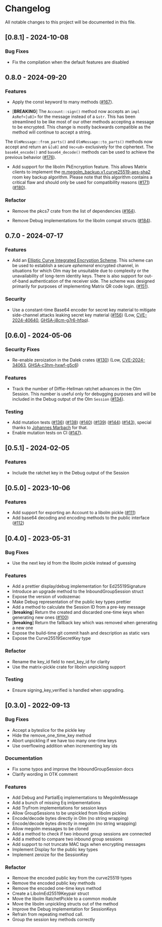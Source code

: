 # Changelog

All notable changes to this project will be documented in this file.

## [0.8.1] - 2024-10-08

### Bug Fixes

- Fix the compilation when the default features are disabled


## 0.8.0 - 2024-09-20

### Features

- Apply the const keyword to many methods ([#167](https://github.com/matrix-org/vodozemac/pull/167)).

- [**BREAKING**] The `Account::sign()` method now accepts an `impl AsRef<[u8]>`
for the message instead of a `&str`. This has been streamlined to be like
most of our other methods accepting a message to be encrypted. This
change is mostly backwards compatible as the method will continue to
accept a string.

The `OlmMessage::from_parts()` and `OlmMessage::to_parts()` methods now
accept and return an `&[u8]` and `Vec<u8>` exclusively for the
ciphertext. The `base64_encode()` and `base64_decode()` methods can be
used to achieve the previous behavior ([#176](https://github.com/matrix-org/vodozemac/pull/176)).

- Add support for the libolm PkEncryption feature. This allows
Matrix clients to implement the [m.megolm_backup.v1.curve25519-aes-sha2](https://spec.matrix.org/v1.11/client-server-api/#backup-algorithm-mmegolm_backupv1curve25519-aes-sha2)
room key backup algorithm. Please note that this algorithm contains a
critical flaw and should only be used for compatibility reasons ([#171](https://github.com/matrix-org/vodozemac/pull/171)) ([#180](https://github.com/matrix-org/vodozemac/pull/180)).

### Refactor

- Remove the pkcs7 crate from the list of dependencies ([#164](https://github.com/matrix-org/vodozemac/pull/164)).

- Remove Debug implementations for the libolm compat structs ([#184](https://github.com/matrix-org/vodozemac/pull/184)).

## 0.7.0 - 2024-07-17

### Features

- Add an [Elliptic Curve Integrated Encryption
  Scheme](https://en.wikipedia.org/wiki/Integrated_Encryption_Scheme). This
  scheme can be used to establish a secure *ephemeral* encrypted channel, in
  situations for which Olm may be unsuitable due to complexity or the
  unavailability of long-term identity keys. There is also support for
  out-of-band authentication of the receiver side. The scheme was designed
  primarily for purposes of implementing Matrix QR code login.
  ([#151](https://github.com/matrix-org/vodozemac/pull/151)).

### Security

- Use a constant-time Base64 encoder for secret key material to mitigate
  side-channel attacks leaking secret key material ([#156](https://github.com/matrix-org/vodozemac/pull/156)) (Low, [CVE-2024-40640](https://www.cve.org/CVERecord?id=CVE-2024-40640), [GHSA-j8cm-g7r6-hfpq](https://github.com/matrix-org/vodozemac/security/advisories/GHSA-j8cm-g7r6-hfpq)).

## [0.6.0] - 2024-05-06

### Security Fixes

- Re-enable zeroization in the Dalek crates ([#130](https://github.com/matrix-org/vodozemac/pull/130)) (Low, [CVE-2024-34063](https://www.cve.org/CVERecord?id=CVE-2024-34063), [GHSA-c3hm-hxwf-g5c6](https://github.com/matrix-org/vodozemac/security/advisories/GHSA-c3hm-hxwf-g5c6))


### Features

- Track the number of Diffie-Hellman ratchet advances in the Olm Session.
  This number is useful only for debugging purposes and will be included in the
  Debug output of the Olm `Session` ([#134](https://github.com/matrix-org/vodozemac/pull/134)).

### Testing

- Add mutation tests ([#136](https://github.com/matrix-org/vodozemac/pull/136)) ([#138](https://github.com/matrix-org/vodozemac/pull/138)) ([#140](https://github.com/matrix-org/vodozemac/pull/140)) ([#139](https://github.com/matrix-org/vodozemac/pull/139)) ([#144](https://github.com/matrix-org/vodozemac/pull/144)) ([#143](https://github.com/matrix-org/vodozemac/pull/143)),
  special thanks to [Johannes Marbach](https://github.com/Johennes) for that.
- Enable mutation tests on CI ([#147](https://github.com/matrix-org/vodozemac/pull/147)).

## [0.5.1] - 2024-02-05

### Features

- Include the ratchet key in the Debug output of the Session

## [0.5.0] - 2023-10-06

### Features

- Add support for exporting an Account to a libolm pickle ([#111](https://github.com/matrix-org/vodozemac/pull/111))
- Add base64 decoding and encoding methods to the public interface ([#112](https://github.com/matrix-org/vodozemac/pull/112))


## [0.4.0] - 2023-05-31

### Bug Fixes

- Use the next key id from the libolm pickle instead of guessing

### Features

- Add a prettier display/debug implementation for Ed25519Signature
- Introduce an upgrade method to the InboundGroupSession struct
- Expose the version of vodozemac
- Make Debug representation of the public key types prettier
- Add a method to calculate the Session ID from a pre-key message
- [**breaking**] Return the created and discarded one-time keys when generating new ones ([#100](https://github.com/matrix-org/vodozemac/pull/100))
- [**breaking**] Return the fallback key which was removed when generating a new one
- Expose the build-time git commit hash and description as static vars
- Expose the Curve25519SecretKey type

### Refactor

- Rename the key_id field to next_key_id for clarity
- Use the matrix-pickle crate for libolm unpickling support

### Testing

- Ensure signing_key_verified is handled when upgrading.

## [0.3.0] - 2022-09-13

### Bug Fixes

- Accept a byteslice for the pickle key
- Hide the remove_one_time_key method
- Abort unpickling if we have too many one-time keys
- Use overflowing addition when incrementing key ids

### Documentation

- Fix some typos and improve the InboundGroupSession docs
- Clarify wording in OTK comment

### Features

- Add Debug and PartialEq implementations to MegolmMessage
- Add a bunch of missing Eq imlpementations
- Add TryFrom implementations for session keys
- Allow GroupSessions to be unpickled from libolm pickles
- Encode/decode bytes directly in Olm (no string wrapping)
- Encode/decode bytes directly in megolm (no string wrapping)
- Allow megolm messages to be cloned
- Add a method to check if two inbound group sessions are connected
- Add a method to compare two inbound group sessions
- Add support to not truncate MAC tags when encrypting messages
- Implement Display for the public key types
- Implement zeroize for the SessionKey

### Refactor

- Remove the encoded public key from the curve25519 types
- Remove the encoded public key methods
- Remove the encoded one-time keys method
- Create a LibolmEd25519Keypair struct
- Move the libolm RatchetPickle to a common module
- Move the libolm unpickling structs out of the method
- Improve the Debug implementation for SessionKeys
- Refrain from repeating method call.
- Group the session key methods correctly

<!-- generated by git-cliff -->
